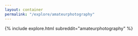 ```yaml
---
layout: container
permalink: "/explore/amateurphotography"
---
```


<link rel="stylesheet" type="text/css" href="/static/css/explore.css">
{% include explore.html subreddit="amateurphotography" %}
